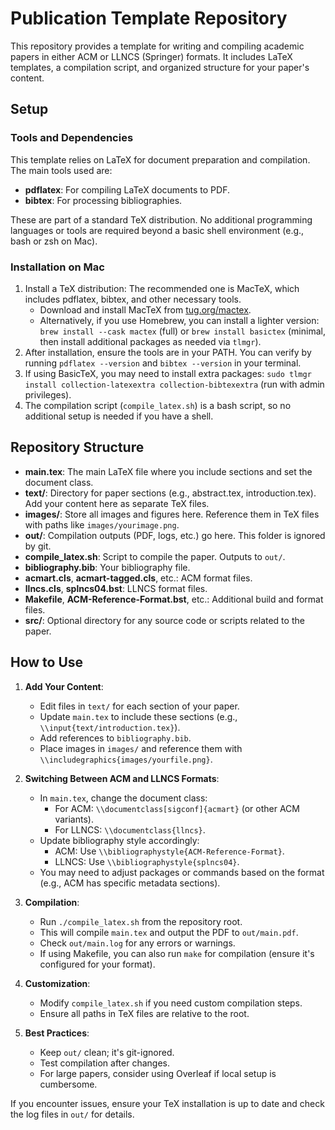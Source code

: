 # Publication Template Repository

This repository provides a template for writing and compiling academic papers in either ACM or LLNCS (Springer) formats. It includes LaTeX templates, a compilation script, and organized structure for your paper's content.

## Setup

### Tools and Dependencies
This template relies on LaTeX for document preparation and compilation. The main tools used are:
- **pdflatex**: For compiling LaTeX documents to PDF.
- **bibtex**: For processing bibliographies.

These are part of a standard TeX distribution. No additional programming languages or tools are required beyond a basic shell environment (e.g., bash or zsh on Mac).

### Installation on Mac
1. Install a TeX distribution: The recommended one is MacTeX, which includes pdflatex, bibtex, and other necessary tools.
   - Download and install MacTeX from [tug.org/mactex](https://www.tug.org/mactex/).
   - Alternatively, if you use Homebrew, you can install a lighter version: `brew install --cask mactex` (full) or `brew install basictex` (minimal, then install additional packages as needed via `tlmgr`).
2. After installation, ensure the tools are in your PATH. You can verify by running `pdflatex --version` and `bibtex --version` in your terminal.
3. If using BasicTeX, you may need to install extra packages: `sudo tlmgr install collection-latexextra collection-bibtexextra` (run with admin privileges).
4. The compilation script (`compile_latex.sh`) is a bash script, so no additional setup is needed if you have a shell.

## Repository Structure

- **main.tex**: The main LaTeX file where you include sections and set the document class.
- **text/**: Directory for paper sections (e.g., abstract.tex, introduction.tex). Add your content here as separate TeX files.
- **images/**: Store all images and figures here. Reference them in TeX files with paths like `images/yourimage.png`.
- **out/**: Compilation outputs (PDF, logs, etc.) go here. This folder is ignored by git.
- **compile_latex.sh**: Script to compile the paper. Outputs to `out/`.
- **bibliography.bib**: Your bibliography file.
- **acmart.cls**, **acmart-tagged.cls**, etc.: ACM format files.
- **llncs.cls**, **splncs04.bst**: LLNCS format files.
- **Makefile**, **ACM-Reference-Format.bst**, etc.: Additional build and format files.
- **src/**: Optional directory for any source code or scripts related to the paper.

## How to Use

1. **Add Your Content**:
   - Edit files in `text/` for each section of your paper.
   - Update `main.tex` to include these sections (e.g., `\\input{text/introduction.tex}`).
   - Add references to `bibliography.bib`.
   - Place images in `images/` and reference them with `\\includegraphics{images/yourfile.png}`.

2. **Switching Between ACM and LLNCS Formats**:
   - In `main.tex`, change the document class:
     - For ACM: `\\documentclass[sigconf]{acmart}` (or other ACM variants).
     - For LLNCS: `\\documentclass{llncs}`.
   - Update bibliography style accordingly:
     - ACM: Use `\\bibliographystyle{ACM-Reference-Format}`.
     - LLNCS: Use `\\bibliographystyle{splncs04}`.
   - You may need to adjust packages or commands based on the format (e.g., ACM has specific metadata sections).

3. **Compilation**:
   - Run `./compile_latex.sh` from the repository root.
   - This will compile `main.tex` and output the PDF to `out/main.pdf`.
   - Check `out/main.log` for any errors or warnings.
   - If using Makefile, you can also run `make` for compilation (ensure it's configured for your format).

4. **Customization**:
   - Modify `compile_latex.sh` if you need custom compilation steps.
   - Ensure all paths in TeX files are relative to the root.

5. **Best Practices**:
   - Keep `out/` clean; it's git-ignored.
   - Test compilation after changes.
   - For large papers, consider using Overleaf if local setup is cumbersome.

If you encounter issues, ensure your TeX installation is up to date and check the log files in `out/` for details.
